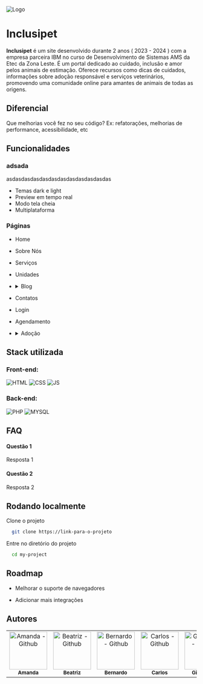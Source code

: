 ![Logo](https://dev-to-uploads.s3.amazonaws.com/uploads/articles/th5xamgrr6se0x5ro4g6.png)

# **Inclusipet**

**Inclusipet** é um site desenvolvido durante 2 anos ( 2023 - 2024 ) com a empresa parceira IBM no curso de Desenvolvimento de Sistemas AMS da Etec da Zona Leste. É um portal dedicado ao cuidado, inclusão e amor pelos animais de estimação. Oferece recursos como dicas de cuidados, informações sobre adoção responsável e serviços veterinários, promovendo uma comunidade online para amantes de animais de todas as origens.

## Diferencial

Que melhorias você fez no seu código? Ex: refatorações, melhorias de performance, acessibilidade, etc

## Funcionalidades

### adsada

asdasdasdasdasdasdasdasdasdasdasdas

- Temas dark e light
- Preview em tempo real
- Modo tela cheia
- Multiplataforma

### Páginas

- Home
- Sobre Nós
- Serviços
- Unidades

- <details>
    <summary> Blog </summary>

  - Post1
  - Post2
  - Post3
  - Post4
  - Post5

  </details>

- Contatos
- Login
- Agendamento

- <details>
    <summary> Adoção </summary>

  - Animal1
  - Animal2
  - Animal3
  - Animal4
  - Animal5
  - Animal6
  - Animal7
  - Animal8
  - Animal9

  </details>

## Stack utilizada

### Front-end: <br>

![HTML](https://img.shields.io/badge/HTML-574DBD?style=for-the-badge&logo=html5&logoColor=white)
![CSS](https://img.shields.io/badge/CSS-574DBD?&style=for-the-badge&logo=css3&logoColor=white)
![JS](https://img.shields.io/badge/JavaScript-574DBD?style=for-the-badge&logo=javascript&logoColor=white)

### Back-end: <br>

![PHP](https://img.shields.io/badge/PHP-574DBD?style=for-the-badge&logo=php&logoColor=white)
![MYSQL](https://img.shields.io/badge/MySQL-574DBD?style=for-the-badge&logo=mysql&logoColor=white)

## FAQ

#### Questão 1

Resposta 1

#### Questão 2

Resposta 2

## Rodando localmente

Clone o projeto

```bash
  git clone https://link-para-o-projeto
```

Entre no diretório do projeto

```bash
  cd my-project
```

## Roadmap

- Melhorar o suporte de navegadores

- Adicionar mais integrações

## Autores

<center>
  <table>
    <tr>
      <td align="center">
        <a href="https://github.com/Amanda093">
          <img src="https://avatars.githubusercontent.com/u/138123400?v=4" width="100px;" alt="Amanda - Github"/><br>
          <sub>
            <b>Amanda</b>
          </sub>
        </a>
      </td>
      <td align="center">
        <a href="https://github.com/Beatriz02020">
          <img src="https://avatars.githubusercontent.com/u/133404301?v=4" width="100px;" alt="Beatriz - Github"/><br>
          <sub>
            <b>Beatriz</b>
          </sub>
        </a>
      </td>
      </td>
      <td align="center">
        <a href="https://github.com/BernardoVxexra">
          <img src="https://avatars.githubusercontent.com/u/142687809?v=4" width="100px;" alt="Bernardo - Github"/><br>
          <sub>
            <b>Bernardo</b>
          </sub>
        </a>
      </td>
      <td align="center">
        <a href="https://github.com/Chrb09">
          <img src="https://avatars.githubusercontent.com/u/132484542?v=4" width="100px;" alt="Carlos - Github"/><br>
          <sub>
              <b>Carlos</b>
            </sub>
        </a>
      </td>
      </td>
      <td align="center">
        <a href="https://github.com/GiovannaAdantas">
          <img src="https://avatars.githubusercontent.com/u/133404091?v=4" width="100px;" alt="Giovanna - Github"/><br>
          <sub>
            <b>Giovanna</b>
          </sub>
        </a>
      </td>
    </tr>
  </table>
<center>
